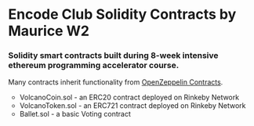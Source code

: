 <h1>Encode Club Solidity Contracts by Maurice W2</h1>

<h3>Solidity smart contracts built during 8-week intensive ethereum programming accelerator course.</h3>

<p>Many contracts inherit functionality from 
<a href="https://github.com/OpenZeppelin/openzeppelin-contracts/tree/master/contracts">OpenZeppelin Contracts</a>.</p>

<ul style="list-style-type:circle;">
    <li> VolcanoCoin.sol - an ERC20 contract deployed on Rinkeby Network </li>
    <li> VolcanoToken.sol - an ERC721 contract deployed on Rinkeby Network </li>
    <li> Ballet.sol - a basic Voting contract </li>
</ul>